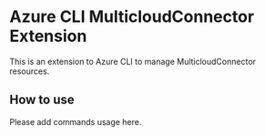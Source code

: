# Azure CLI MulticloudConnector Extension #
This is an extension to Azure CLI to manage MulticloudConnector resources.

## How to use ##
Please add commands usage here.